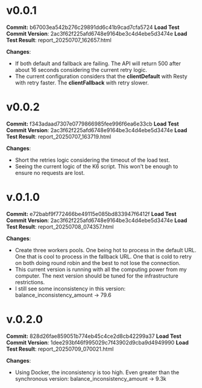 # v0.0.1

**Commit:** b67003ea542b276c29891dd6c41b9cad7cfa5724
**Load Test Commit Version**: 2ac3f62f225afd6748e9164be3c4d4ebe5d3474e
**Load Test Result**: report_20250707_162657.html

**Changes**:
- If both default and fallback are failing. The API will return 500 after about 16 seconds considering the current retry logic.
- The current configuration considers that the **clientDefault** with Resty with retry faster. The **clientFallback** with retry slower.

# v0.0.2

**Commit:** f343adaad7307e0779866985fee996f6ea6e33cb
**Load Test Commit Version**: 2ac3f62f225afd6748e9164be3c4d4ebe5d3474e
**Load Test Result**: report_20250707_163719.html

**Changes**:
- Short the retries logic considering the timeout of the load test.
- Seeing the current logic of the K6 script. This won't be enough to ensure no requests are lost.

# v.0.1.0

**Commit:** e72babf9f772466be49115e085bd833947f6412f
**Load Test Commit Version**: 2ac3f62f225afd6748e9164be3c4d4ebe5d3474e
**Load Test Result**: report_20250708_074357.html

**Changes**:
- Create three workers pools. One being hot to process in the default URL. One that is cool to process in the fallback URL. One that is cold to retry on both doing round robin and the best to not lose the connection.
- This current version is running with all the computing power from my computer. The next version should be tuned for the infrastructure restrictions.
- I still see some inconsistency in this version: balance_inconsistency_amount -> 79.6

# v.0.2.0

**Commit:** 828d26fae859051b774eb45c4ce2d8cb42299a37
**Load Test Commit Version**: 1dee293bf46f995029c7f43902d9cba9d4949990
**Load Test Result**: report_20250709_070021.html

**Changes**:
- Using Docker, the inconsistency is too high. Even greater than the synchronous version: balance_inconsistency_amount -> 9.3k